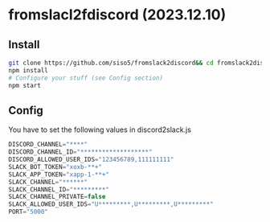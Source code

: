 # fromslacl2fdiscord (2023.12.10)

## Install
```sh
git clone https://github.com/siso5/fromslack2discord&& cd fromslack2discord
npm install
# Configure your stuff (see Config section)
npm start
```

## Config
You have to set the following values in discord2slack.js
```javascript
DISCORD_CHANNEL="****"
DISCORD_CHANNEL_ID="*******************"
DISCORD_ALLOWED_USER_IDS="123456789,111111111"
SLACK_BOT_TOKEN="xoxb-**+"
SLACK_APP_TOKEN="xapp-1-**+"
SLACK_CHANNEL="******"
SLACK_CHANNEL_ID="*********"
SLACK_CHANNEL_PRIVATE=false
SLACK_ALLOWED_USER_IDS="U*********,U*********,U*********"
PORT="5000"

```